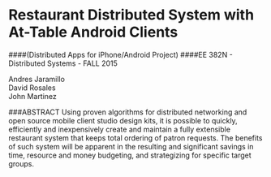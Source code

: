 # Restaurant Distributed System with At-Table Android Clients
####(Distributed Apps for iPhone/Android Project)
####EE 382N - Distributed Systems - FALL 2015 

Andres Jaramillo	   
David Rosales		
John Martinez

###ABSTRACT
Using proven algorithms for distributed networking and open source mobile client studio design kits, it is possible to quickly, efficiently and inexpensively create and maintain a fully extensible restaurant system that keeps total ordering of patron requests. The benefits of such system will be apparent in the resulting and significant savings in time, resource and money budgeting, and strategizing for specific target groups. 
